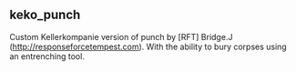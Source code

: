 ## keko_punch
Custom Kellerkompanie version of punch by [RFT] Bridge.J (http://responseforcetempest.com). With the ability to bury corpses using an entrenching tool.
